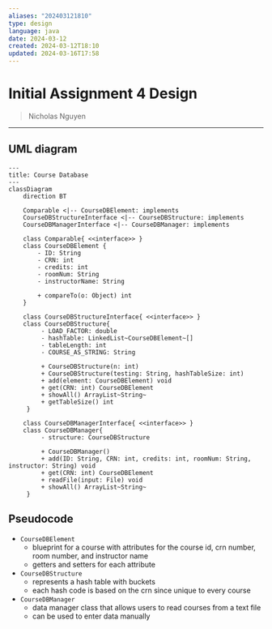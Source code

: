 ```yaml
---
aliases: "202403121810"
type: design
language: java
date: 2024-03-12
created: 2024-03-12T18:10
updated: 2024-03-16T17:58
---
```

# Initial Assignment 4 Design
> Nicholas Nguyen
___
## UML diagram
```mermaid
---
title: Course Database
---
classDiagram
	direction BT

	Comparable <|-- CourseDBElement: implements
	CourseDBStructureInterface <|-- CourseDBStructure: implements
	CourseDBManagerInterface <|-- CourseDBManager: implements

	class Comparable{ <<interface>> }
	class CourseDBElement { 
	    - ID: String
	    - CRN: int
	    - credits: int
	    - roomNum: String
	    - instructorName: String
		  
	    + compareTo(o: Object) int
	}
	
	class CourseDBStructureInterface{ <<interface>> }
	class CourseDBStructure{
		 - LOAD_FACTOR: double
		 - hashTable: LinkedList~CourseDBElement~[]
		 - tableLength: int
		 - COURSE_AS_STRING: String
		   
		 + CourseDBStructure(n: int)
		 + CourseDBStructure(testing: String, hashTableSize: int)
		 + add(element: CourseDBElement) void
		 + get(CRN: int) CourseDBElement
		 + showAll() ArrayList~String~
		 + getTableSize() int
	 }

	class CourseDBManagerInterface{ <<interface>> }
	class CourseDBManager{
		 - structure: CourseDBStructure
		 
		 + CourseDBManager()
		 + add(ID: String, CRN: int, credits: int, roomNum: String, instructor: String) void
		 + get(CRN: int) CourseDBElement
		 + readFile(input: File) void
		 + showAll() ArrayList~String~
	 }
```

## Pseudocode
- `CourseDBElement`
	- blueprint for a course with attributes for the course id, crn number, room number, and instructor name
	- getters and setters for each attribute
- `CourseDBStructure`
	- represents a hash table with buckets
	- each hash code is based on the crn since unique to every course
- `CourseDBManager`
	- data manager class that allows users to read courses from a text file
	- can be used to enter data manually